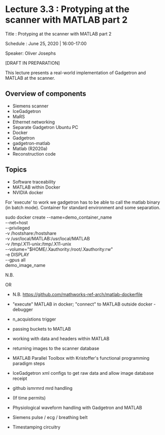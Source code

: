 # Lecture 3.3 : Protyping at the scanner with MATLAB part 2

Title : Protyping at the scanner with MATLAB part 2

Schedule : June 25, 2020 | 16:00-17:00 

Speaker: Oliver Josephs

[DRAFT IN PREPARATION]

This lecture presents a real-world implementation of Gadgetron and MATLAB at the scanner.

## Overview of components

- Siemens scanner
- IceGadgetron
- MaRS
- Ethernet networking
- Separate Gadgetron Ubuntu PC
- Docker
- Gadgetron
- gadgetron-matlab
- Matlab (R2020a)
- Reconstruction code

## Topics

- Software traceability
- MATLAB within Docker
- NVIDIA docker

For 'execute' to work we gadgetron has to be able to call the matlab binary (in batch mode).
Container for standard environment and some separation.

sudo docker create --name=demo_container_name \
  --net=host \
  --privileged \
  -v /hostshare:/hostshare \
	-v /usr/local/MATLAB:/usr/local/MATLAB \
	-v /tmp/.X11-unix:/tmp/.X11-unix \
	--volume="$HOME/.Xauthority:/root/.Xauthority:rw" \
  -e DISPLAY \
  --gpus all \
	demo_image_name
  
  N.B.
  
  OR

- N.B. https://github.com/mathworks-ref-arch/matlab-dockerfile
- "execute" MATLAB in docker; "connect" to MATLAB outside docker - debugger
- n_acquistions trigger
- passing buckets to MATLAB
- working with data and headers within MATLAB
- returning images to the scanner database
- MATLAB Parallel Toolbox with Kristoffer's functional programming paradigm steps
- IceGadgetron xml configs to get raw data and allow image database receipt
- github ismrmrd mrd handling

- (If time permits)
- Physiological waveform handling with Gadgetron and MATLAB
- Siemens pulse / ecg / breathing belt
- Timestamping circuitry
